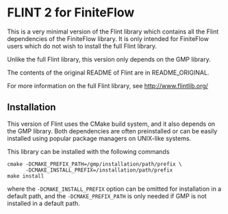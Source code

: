 FLINT 2 for FiniteFlow
======================

This is a very minimal version of the Flint library which contains all
the Flint dependencies of the FiniteFlow library.  It is only intended
for FiniteFlow users which do not wish to install the full Flint
library.

Unlike the full Flint library, this version only depends on the GMP
library.

The contents of the original README of Flint are in README_ORIGINAL.

For more information on the full Flint library, see
http://www.flintlib.org/

Installation
------------

This version of Flint uses the CMake build system, and it also depends
on the GMP library.  Both dependencies are often preinstalled or can
be easily installed using popular package managers on UNIX-like
systems.

This library can be installed with the following commands

```
cmake -DCMAKE_PREFIX_PATH=/gmp/installation/path/prefix \
      -DCMAKE_INSTALL_PREFIX=/installation/path/prefix
make install
```

where the `-DCMAKE_INSTALL_PREFIX` option can be omitted for
installation in a default path, and the `-DCMAKE_PREFIX_PATH` is only
needed if GMP is not installed in a default path.
